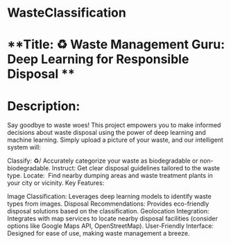 # WasteClassification


# **Title: ♻️ Waste Management Guru: Deep Learning for Responsible Disposal **

# Description:

Say goodbye to waste woes!  This project empowers you to make informed decisions about waste disposal using the power of deep learning and machine learning.   Simply upload a picture of your waste, and our intelligent system will:

Classify: ♻️/ Accurately categorize your waste as biodegradable or non-biodegradable.
Instruct: Get clear disposal guidelines tailored to the waste type.
Locate: ️ Find nearby dumping areas and waste treatment plants in your city or vicinity.
Key Features:

Image Classification: Leverages deep learning models to identify waste types from images.
Disposal Recommendations: Provides eco-friendly disposal solutions based on the classification.
Geolocation Integration: Integrates with map services to locate nearby disposal facilities (consider options like Google Maps API, OpenStreetMap).
User-Friendly Interface: Designed for ease of use, making waste management a breeze.
